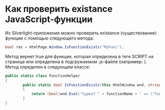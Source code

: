 # Как проверить existance JavaScript-функции
Из Silverlight-приложения можно проверить existance (существование) функции с помощью следующего метода:
```c#
bool res = HtmlPage.Window.IsFunctionExists("MyFunc");
```
Метод вернет true для функции, которая определена в теге SCRIPT на странице или определена в подгружаемом .js-файле (например: <script type="text/javascript" src="Silverlight.js"></script>).
Метод определен в следующем классе:
```c#
public static class FunctionHelper
{
    	public static bool IsFunctionExists(this HtmlWindow wnd, string functionName)
    	{
        	return (bool)wnd.Eval("typeof " + functionName + " == \"function\"");
    	}
}
```
